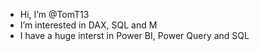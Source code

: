 - Hi, I’m @TomT13
- I’m interested in DAX, SQL and M
- I have a huge interst in Power BI, Power Query and SQL
